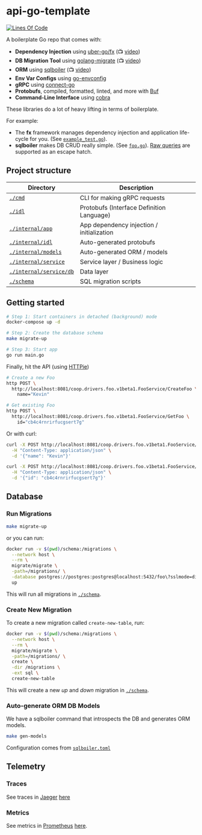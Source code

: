 # api-go-template

[![Lines Of Code](https://aschey.tech/tokei/github/kevinmichaelchen/api-go-template?category=code&style=for-the-badge)](https://github.com/kevinmichaelchen/api-go-template)

A boilerplate Go repo that comes with:

* **Dependency Injection** using [uber-go/fx](https://github.com/uber-go/fx) (:tv: [video](https://www.youtube.com/watch?v=nLskCRJOdxM))
* **DB Migration Tool** using [golang-migrate](https://github.com/golang-migrate/migrate) (:tv: [video](https://youtu.be/ZRUEJX1fqYc?t=845))
* **ORM** using [sqlboiler](https://github.com/volatiletech/sqlboiler) (:tv: [video](https://www.youtube.com/watch?v=M9bgMOLQLs8))
* **Env Var Configs** using [go-envconfig](https://github.com/sethvargo/go-envconfig)
* **gRPC** using [connect-go](https://github.com/bufbuild/connect-go)
* **Protobufs**, compiled, formatted, linted, and more with [Buf](https://buf.build/)
* **Command-Line Interface** using [cobra](https://github.com/spf13/cobra)

These libraries do a lot of heavy lifting in terms of boilerplate.

For example:
* The **fx** framework manages dependency injection and application life-cycle 
for you. (See [`example_test.go`](https://github.com/uber-go/fx/blob/master/example_test.go)).
* **sqlboiler** makes DB CRUD really simple. (See [`foo.go`](https://github.com/kevinmichaelchen/api-go-template/blob/main/internal/service/db/foo.go)).
[Raw queries](https://github.com/volatiletech/sqlboiler#raw-query) are supported
as an escape hatch.

## Project structure

| Directory                                        | Description                               |
|--------------------------------------------------|-------------------------------------------|
| [`./cmd`](./cmd)                                 | CLI for making gRPC requests              |
| [`./idl`](./idl)                                 | Protobufs (Interface Definition Language) |
| [`./internal/app`](./internal/app)               | App dependency injection / initialization |
| [`./internal/idl`](./internal/idl)               | Auto-generated protobufs                  |
| [`./internal/models`](./internal/models)         | Auto-generated ORM / models               |
| [`./internal/service`](./internal/service)       | Service layer / Business logic            |
| [`./internal/service/db`](./internal/service/db) | Data layer                                |
| [`./schema`](./schema)                           | SQL migration scripts                     |

## Getting started
```bash
# Step 1: Start containers in detached (background) mode
docker-compose up -d

# Step 2: Create the database schema
make migrate-up

# Step 3: Start app
go run main.go
```

Finally, hit the API (using [HTTPie](https://httpie.io/))
```bash
# Create a new Foo
http POST \
  http://localhost:8081/coop.drivers.foo.v1beta1.FooService/CreateFoo \
    name="Kevin"

# Get existing Foo
http POST \
  http://localhost:8081/coop.drivers.foo.v1beta1.FooService/GetFoo \
    id="cb4c4rnrirfucgsert7g"
```

Or with curl:
```bash
curl -X POST http://localhost:8081/coop.drivers.foo.v1beta1.FooService/CreateFoo \
  -H "Content-Type: application/json" \
  -d '{"name": "Kevin"}'

curl -X POST http://localhost:8081/coop.drivers.foo.v1beta1.FooService/GetFoo \
  -H "Content-Type: application/json" \
  -d '{"id": "cb4c4rnrirfucgsert7g"}'
```

## Database
### Run Migrations
```bash
make migrate-up
```
or you can run:
```bash
docker run -v $(pwd)/schema:/migrations \
  --network host \
  --rm \
  migrate/migrate \
  -path=/migrations/ \
  -database postgres://postgres:postgres@localhost:5432/foo\?sslmode=disable \
  up
```

This will run all migrations in [`./schema`](./schema).

### Create New Migration
To create a new migration called `create-new-table`, run:
```bash
docker run -v $(pwd)/schema:/migrations \
  --network host \
  --rm \
  migrate/migrate \
  -path=/migrations/ \
  create \
  -dir /migrations \
  -ext sql \
  create-new-table
```

This will create a new _up_ and _down_ migration in [`./schema`](./schema).

### Auto-generate ORM DB Models
We have a sqlboiler command that introspects the DB and generates ORM models.
```bash
make gen-models
```
Configuration comes from [`sqlboiler.toml`](./sqlboiler.toml)

## Telemetry
### Traces
See traces in [Jaeger](https://www.jaegertracing.io/) [here](http://localhost:16686)

### Metrics
See metrics in [Prometheus](https://prometheus.io/) [here](http://localhost:9090/graph?g0.expr=_coop_drivers_foo_v1beta1_FooService_CreateFoo&g0.tab=1&g0.stacked=0&g0.show_exemplars=0&g0.range_input=15m).